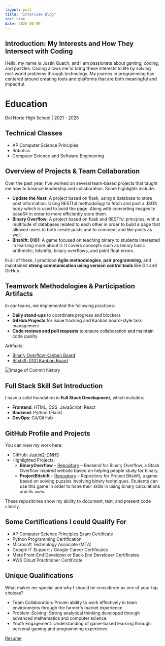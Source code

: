 ```yaml
---
layout: post
title: "Interview Blog"
toc: true
date: 2025-06-09
---
```


## Introduction: My Interests and How They Intersect with Coding

Hello, my name is Justin Quach, and I am passionate about gaming, coding, and puzzles. Coding allows me to bring these interests to life by solving real-world problems through technology. My journey in programming has centered around creating tools and platforms that are both meaningful and impactful.

# Education
Del Norte High School | 2021 - 2025
## Technical Classes
- AP Computer Science Principles
- Robotics
- Computer Science and Software Engineering

## Overview of Projects & Team Collaboration

Over the past year, I've worked on several team-based projects that taught me how to balance leadership and collaboration. Some highlights include:

- **Update the Nest**: A project based on flask, using a database to store post information. Using RESTful methodology to fetch and post a JSON body which is used to buiid the page. Along with converting images to base64 in order to more efficiently store them.
- **Binary Overflow**: A project based on flask and RESTful princples, with a multitude of databases related to each other in order to build a page that allowed users to both create posts and to comment and like posts as well.
- **Bitshift: 0101**: A game focused on teaching binary to students interested in learning more about it. It covers concepts such as binary basic arithmetic, bitshifts, binary overflows, and point float errors.

In all of these, I practiced **Agile methodologies**, **pair programming**, and maintained **strong communication using version control tools** like Git and GitHub.

## Teamwork Methodologies & Participation Artifacts

In our teams, we implemented the following practices:

- **Daily stand-ups** to coordinate progress and blockers
- **GitHub Projects** for issue tracking and Kanban board-style task management
- **Code reviews and pull requests** to ensure collaboration and maintain code quality

Artifacts:
- [Binary Overflow Kanban Board](https://github.com/users/Voyager162/projects/)
- [Bitshift: 0101 Kanban Board](https://github.com/users/Frogpants/projects/1)

![Image of Commit history]({{site.baseurl}}/images/commit.png)

## Full Stack Skill Set Introduction

I have a solid foundation in **Full Stack Development**, which includes:

- **Frontend**: HTML, CSS, JavaScript, React
- **Backend**: Python (Flask)
- **DevOps**: Git/GitHub

## GitHub Profile and Projects

You can view my work here:
- GitHub: [JustinQ-DNHS](https://github.com/JustinQ-DNHS)
- Highlighted Projects:
  - **BinaryOverflow** – [Repository](https://github.com/Voyager162/binaryFrontend) – Backend for Binary Overflow, a Stack Overflow inspired website based on helping people study for binary.
  - **ProjectBitshift** – [Repository](https://github.com/Frogpants/Project-Bitshift) – Repository for Project Bitshift, a game based on solving puzzles involving binary techniques. Students can use this game in order to hone their skills in using binary calculations and its uses.

These repositories show my ability to document, test, and present code clearly.

## Some Certifications I could Qualify For
- AP Computer Science Principles Exam Certificate
- Python Programming Certification
- Microsoft Technology Associate (MTA)
- Google IT Support / Google Career Certificates
- Meta Front-End Developer or Back-End Developer Certificates
- AWS Cloud Practitioner Certificate


## Unique Qualifications
What makes me special and why I should be considered as one of your top choices?

- Team Collaboration: Proven ability to work effectively in team environments through the farmer's market experience
- Problem-Solving: Strong analytical thinking developed through advanced mathematics and computer science
- Youth Engagement: Understanding of game-based learning through personal gaming and programming experience

[Resume](https://docs.google.com/document/d/1guE1Ac7yTaAYRad20kC020mibncsQCdr8PVYLmTtlZo/edit?tab=t.0#heading=h.alw14c55c20b)